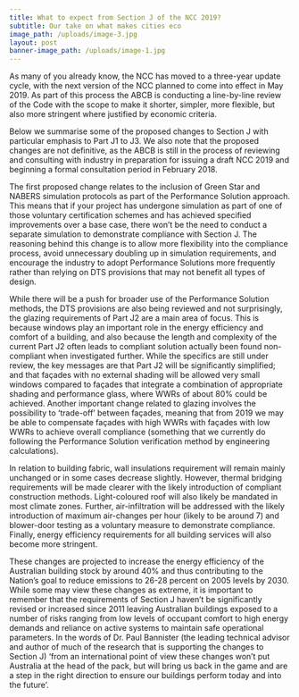 ```yaml
---
title: What to expect from Section J of the NCC 2019?
subtitle: Our take on what makes cities eco
image_path: /uploads/image-3.jpg
layout: post
banner-image_path: /uploads/image-1.jpg
---
```



As many of you already know, the NCC has moved to a three-year update cycle, with the next version of the NCC planned to come into effect in May 2019. As part of this process the ABCB is conducting a line-by-line review of the Code with the scope to make it shorter, simpler, more flexible, but also more stringent where justified by economic criteria.

Below we summarise some of the proposed changes to Section J with particular emphasis to Part J1 to J3. We also note that the proposed changes are not definitive, as the ABCB is still in the process of reviewing and consulting with industry in preparation for issuing a draft NCC 2019 and beginning a formal consultation period in February 2018.

The first proposed change relates to the inclusion of Green Star and NABERS simulation protocols as part of the Performance Solution approach. This means that if your project has undergone simulation as part of one of those voluntary certification schemes and has achieved specified improvements over a base case, there won’t be the need to conduct a separate simulation to demonstrate compliance with Section J. The reasoning behind this change is to allow more flexibility into the compliance process, avoid unnecessary doubling up in simulation requirements, and encourage the industry to adopt Performance Solutions more frequently rather than relying on DTS provisions that may not benefit all types of design.

While there will be a push for broader use of the Performance Solution methods, the DTS provisions are also being reviewed and not surprisingly, the glazing requirements of Part J2 are a main area of focus. This is because windows play an important role in the energy efficiency and comfort of a building, and also because the length and complexity of the current Part J2 often leads to compliant solution actually been found non-compliant when investigated further. While the specifics are still under review, the key messages are that Part J2 will be significantly simplified; and that fa&ccedil;ades with no external shading will be allowed very small windows compared to fa&ccedil;ades that integrate a combination of appropriate shading and performance glass, where WWRs of about 80% could be achieved. Another important change related to glazing involves the possibility to ‘trade-off’ between fa&ccedil;ades, meaning that from 2019 we may be able to compensate fa&ccedil;ades with high WWRs with fa&ccedil;ades with low WWRs to achieve overall compliance (something that we currently do following the Performance Solution verification method by engineering calculations).

In relation to building fabric, wall insulations requirement will remain mainly unchanged or in some cases decrease slightly. However, thermal bridging requirements will be made clearer with the likely introduction of compliant construction methods. Light-coloured roof will also likely be mandated in most climate zones. Further, air-infiltration will be addressed with the likely introduction of maximum air-changes per hour (likely to be around 7) and blower-door testing as a voluntary measure to demonstrate compliance. Finally, energy efficiency requirements for all building services will also become more stringent.

These changes are projected to increase the energy efficiency of the Australian building stock by around 40% and thus contributing to the Nation’s goal to reduce emissions to 26-28 percent on 2005 levels by 2030. While some may view these changes as extreme, it is important to remember that the requirements of Section J haven’t be significantly revised or increased since 2011 leaving Australian buildings exposed to a number of risks ranging from low levels of occupant comfort to high energy demands and reliance on active systems to maintain safe operational parameters. In the words of Dr. Paul Bannister (the leading technical advisor and author of much of the research that is supporting the changes to Section J) ‘from an international point of view these changes won’t put Australia at the head of the pack, but will bring us back in the game and are a step in the right direction to ensure our buildings perform today and into the future’.
